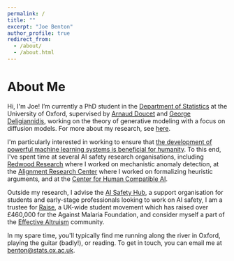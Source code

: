 ```yaml
---
permalink: /
title: ""
excerpt: "Joe Benton"
author_profile: true
redirect_from: 
  - /about/
  - /about.html
---
```


# About Me

Hi, I'm Joe! I’m currently a PhD student in the [Department of Statistics](https://www.stats.ox.ac.uk/) at the University of Oxford, supervised by [Arnaud Doucet](https://www.stats.ox.ac.uk/~doucet/) and [George Deligiannidis](https://www.stats.ox.ac.uk/~deligian/), working on the theory of generative modeling with a focus on diffusion models. For more about my research, see [here](https://joejbenton.com/research/).

I'm particularly interested in working to ensure that [the development of powerful machine learning systems is beneficial for humanity](https://www.safe.ai/ai-risk). To this end, I've spent time at several AI safety research organisations, including [Redwood Research](https://www.redwoodresearch.org/) where I worked on mechanistic anomaly detection, at the [Alignment Research Center](https://www.alignment.org/) where I worked on formalizing heuristic arguments, and at the [Center for Human Compatible AI](https://humancompatible.ai/).

Outside my research, I advise the [AI Safety Hub](https://www.aisafetyhub.org/), a support organisation for students and early-stage professionals looking to work on AI safety, I am a trustee for [Raise](https://www.joinraise.org/), a UK-wide student movement which has raised over £460,000 for the Against Malaria Foundation, and consider myself a part of the [Effective Altruism](https://www.effectivealtruism.org/) community.

In my spare time, you'll typically find me running along the river in Oxford, playing the guitar (badly!), or reading. To get in touch, you can email me at [benton@stats.ox.ac.uk](mailto:benton@stats.ox.ac.uk).
